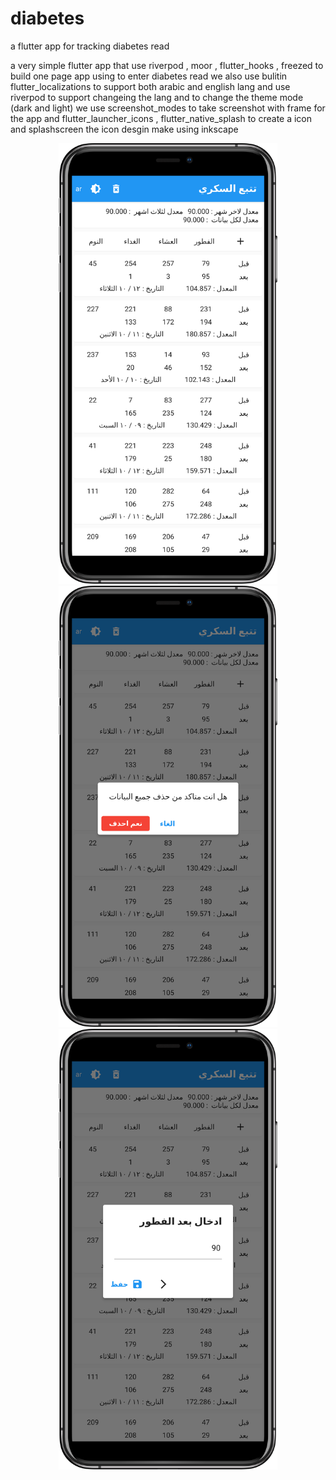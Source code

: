 # diabetes

a flutter app for tracking diabetes read

a very simple flutter app that use riverpod , moor , flutter_hooks , freezed to build one page app using to enter diabetes read
we also use bulitin flutter_localizations to support both arabic and english lang
and use riverpod to support changeing the lang and to change the theme mode (dark and light) 
we use screenshot_modes to take screenshot with frame for the app
and flutter_launcher_icons , flutter_native_splash to create a icon and splashscreen
the icon desgin make using inkscape

<p align="center">
  <img src="./photo/main.png?raw=true" width="350" title="main app">
    <img src="/photo/clear.png?raw=true" width="350" title="add / edit dialog">
  <img src="./photo/addedit.png?raw=true" width="350" title="remove all dialog">

</p>


